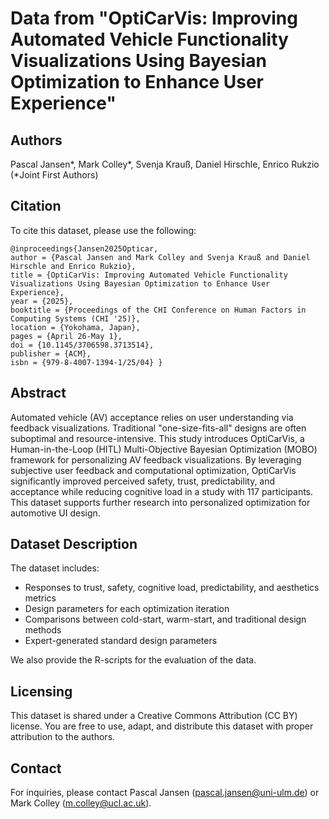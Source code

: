 # Data from "OptiCarVis: Improving Automated Vehicle Functionality Visualizations Using Bayesian Optimization to Enhance User Experience"

## Authors
Pascal Jansen\*, Mark Colley\*, Svenja Krauß, Daniel Hirschle, Enrico Rukzio  
(\*Joint First Authors)

## Citation
To cite this dataset, please use the following:

```
@inproceedings{Jansen2025Opticar,
author = {Pascal Jansen and Mark Colley and Svenja Krauß and Daniel Hirschle and Enrico Rukzio},
title = {OptiCarVis: Improving Automated Vehicle Functionality Visualizations Using Bayesian Optimization to Enhance User Experience},
year = {2025},
booktitle = {Proceedings of the CHI Conference on Human Factors in Computing Systems (CHI '25)},
location = {Yokohama, Japan},
pages = {April 26-May 1},
doi = {10.1145/3706598.3713514},
publisher = {ACM},
isbn = {979-8-4007-1394-1/25/04} }
```


## Abstract
Automated vehicle (AV) acceptance relies on user understanding via feedback visualizations. Traditional "one-size-fits-all" designs are often suboptimal and resource-intensive. This study introduces OptiCarVis, a Human-in-the-Loop (HITL) Multi-Objective Bayesian Optimization (MOBO) framework for personalizing AV feedback visualizations. By leveraging subjective user feedback and computational optimization, OptiCarVis significantly improved perceived safety, trust, predictability, and acceptance while reducing cognitive load in a study with 117 participants. This dataset supports further research into personalized optimization for automotive UI design.

## Dataset Description
The dataset includes:
- Responses to trust, safety, cognitive load, predictability, and aesthetics metrics
- Design parameters for each optimization iteration
- Comparisons between cold-start, warm-start, and traditional design methods
- Expert-generated standard design parameters

We also provide the R-scripts for the evaluation of the data. 

## Licensing
This dataset is shared under a Creative Commons Attribution (CC BY) license. You are free to use, adapt, and distribute this dataset with proper attribution to the authors.

## Contact
For inquiries, please contact Pascal Jansen (pascal.jansen@uni-ulm.de) or Mark Colley (m.colley@ucl.ac.uk).


